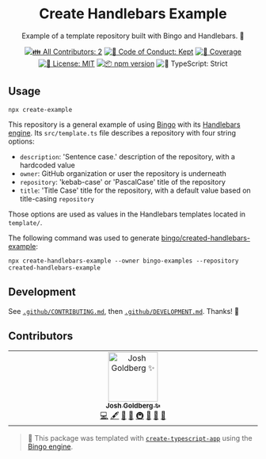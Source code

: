 <h1 align="center">Create Handlebars Example</h1>

<p align="center">
	Example of a template repository built with Bingo and Handlebars.
	💝
</p>

<p align="center">
	<!-- prettier-ignore-start -->
	<!-- ALL-CONTRIBUTORS-BADGE:START - Do not remove or modify this section -->
	<a href="#contributors" target="_blank"><img alt="👪 All Contributors: 2" src="https://img.shields.io/badge/%F0%9F%91%AA_all_contributors-2-21bb42.svg" /></a>
<!-- ALL-CONTRIBUTORS-BADGE:END -->
	<!-- prettier-ignore-end -->
	<a href="https://github.com/bingo-examples/create-handlebars-example/blob/main/.github/CODE_OF_CONDUCT.md" target="_blank"><img alt="🤝 Code of Conduct: Kept" src="https://img.shields.io/badge/%F0%9F%A4%9D_code_of_conduct-kept-21bb42" /></a>
	<a href="https://codecov.io/gh/bingo-examples/create-handlebars-example" target="_blank"><img alt="🧪 Coverage" src="https://img.shields.io/codecov/c/github/bingo-examples/create-handlebars-example?label=%F0%9F%A7%AA%20coverage" /></a>
	<a href="https://github.com/bingo-examples/create-handlebars-example/blob/main/LICENSE.md" target="_blank"><img alt="📝 License: MIT" src="https://img.shields.io/badge/%F0%9F%93%9D_license-MIT-21bb42.svg"></a>
	<a href="http://npmjs.com/package/create-handlebars-example"><img alt="📦 npm version" src="https://img.shields.io/npm/v/create-handlebars-example?color=21bb42&label=%F0%9F%93%A6%20npm" /></a>
	<img alt="💪 TypeScript: Strict" src="https://img.shields.io/badge/%F0%9F%92%AA_typescript-strict-21bb42.svg" />
</p>

## Usage

```shell
npx create-example
```

This repository is a general example of using [Bingo](https://create.bingo) with its [Handlebars engine](https://create.bingo/engines/handlebars/about).
Its `src/template.ts` file describes a repository with four string options:

- `description`: 'Sentence case.' description of the repository, with a hardcoded value
- `owner`: GitHub organization or user the repository is underneath
- `repository`: 'kebab-case' or 'PascalCase' title of the repository
- `title`: 'Title Case' title for the repository, with a default value based on title-casing `repository`

Those options are used as values in the Handlebars templates located in `template/`.

The following command was used to generate [bingo/created-handlebars-example](https://github.com/created-handlebars-example):

```shell
npx create-handlebars-example --owner bingo-examples --repository created-handlebars-example
```

## Development

See [`.github/CONTRIBUTING.md`](./.github/CONTRIBUTING.md), then [`.github/DEVELOPMENT.md`](./.github/DEVELOPMENT.md).
Thanks! 💖

## Contributors

<!-- spellchecker: disable -->
<!-- ALL-CONTRIBUTORS-LIST:START - Do not remove or modify this section -->
<!-- prettier-ignore-start -->
<!-- markdownlint-disable -->
<table>
  <tbody>
    <tr>
      <td align="center" valign="top" width="14.28%"><a href="http://www.joshuakgoldberg.com"><img src="https://avatars.githubusercontent.com/u/3335181?v=4?s=100" width="100px;" alt="Josh Goldberg ✨"/><br /><sub><b>Josh Goldberg ✨</b></sub></a><br /><a href="https://github.com/bingo-examples/create-handlebars-example/commits?author=JoshuaKGoldberg" title="Code">💻</a> <a href="#content-JoshuaKGoldberg" title="Content">🖋</a> <a href="https://github.com/bingo-examples/create-handlebars-example/commits?author=JoshuaKGoldberg" title="Documentation">📖</a> <a href="#ideas-JoshuaKGoldberg" title="Ideas, Planning, & Feedback">🤔</a> <a href="#infra-JoshuaKGoldberg" title="Infrastructure (Hosting, Build-Tools, etc)">🚇</a> <a href="#maintenance-JoshuaKGoldberg" title="Maintenance">🚧</a> <a href="#projectManagement-JoshuaKGoldberg" title="Project Management">📆</a> <a href="#tool-JoshuaKGoldberg" title="Tools">🔧</a></td>
    </tr>
  </tbody>
</table>

<!-- markdownlint-restore -->
<!-- prettier-ignore-end -->

<!-- ALL-CONTRIBUTORS-LIST:END -->
<!-- spellchecker: enable -->

<!-- You can remove this notice if you don't want it 🙂 no worries! -->

> 💝 This package was templated with [`create-typescript-app`](https://github.com/JoshuaKGoldberg/create-typescript-app) using the [Bingo engine](https://create.bingo).
